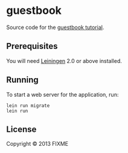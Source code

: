 # guestbook

Source code for the [guestbook tutorial](http://www.luminusweb.net/docs/guestbook.md).

## Prerequisites

You will need [Leiningen][1] 2.0 or above installed.

[1]: https://github.com/technomancy/leiningen

## Running

To start a web server for the application, run:

    lein run migrate
    lein run

## License

Copyright © 2013 FIXME
